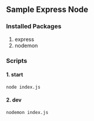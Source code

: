 ## Sample Express Node

### Installed Packages

1. express
2. nodemon

### Scripts

#### 1. start

`node index.js`

#### 2. dev

`nodemon index.js`
